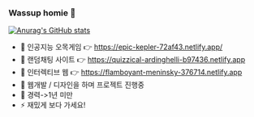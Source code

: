 ### Wassup homie 👋


[![Anurag's GitHub stats](https://github-readme-stats.vercel.app/api?username=jidole02)](https://github.com/anuraghazra/github-readme-stats)


- 🌱 인공지능 오목게임 👉 https://epic-kepler-72af43.netlify.app/
- 👸 랜덤채팅 사이트  👉 https://quizzical-ardinghelli-b97436.netlify.app
- 🤔 인터렉티브 웹 👉 https://flamboyant-meninsky-376714.netlify.app
- 🔭 웹개발 / 디자인을 하며 프로젝트 진행중
- 💬 경력->1년 미만
- ⚡ 재밌게 보다 가세요!
